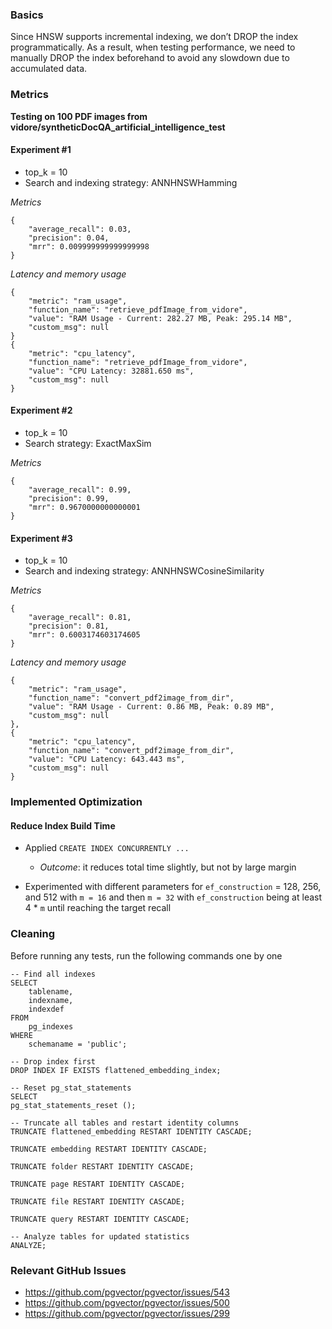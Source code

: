 ### Basics

Since HNSW supports incremental indexing, we don’t DROP the index programmatically. As a result, when testing performance, we need to manually DROP the index beforehand to avoid any slowdown due to accumulated data.

### Metrics

**Testing on 100 PDF images from vidore/syntheticDocQA_artificial_intelligence_test**

#### Experiment #1

-   top_k = 10
-   Search and indexing strategy: ANNHNSWHamming

_Metrics_

```
{
    "average_recall": 0.03,
    "precision": 0.04,
    "mrr": 0.009999999999999998
}
```

_Latency and memory usage_

```
{
    "metric": "ram_usage",
    "function_name": "retrieve_pdfImage_from_vidore",
    "value": "RAM Usage - Current: 282.27 MB, Peak: 295.14 MB",
    "custom_msg": null
}
{
    "metric": "cpu_latency",
    "function_name": "retrieve_pdfImage_from_vidore",
    "value": "CPU Latency: 32881.650 ms",
    "custom_msg": null
}
```

#### Experiment #2

-   top_k = 10
-   Search strategy: ExactMaxSim

_Metrics_

```
{
    "average_recall": 0.99,
    "precision": 0.99,
    "mrr": 0.9670000000000001
}
```

#### Experiment #3

-   top_k = 10
-   Search and indexing strategy: ANNHNSWCosineSimilarity

_Metrics_

```
{
    "average_recall": 0.81,
    "precision": 0.81,
    "mrr": 0.6003174603174605
}
```

_Latency and memory usage_

```
{
    "metric": "ram_usage",
    "function_name": "convert_pdf2image_from_dir",
    "value": "RAM Usage - Current: 0.86 MB, Peak: 0.89 MB",
    "custom_msg": null
},
{
    "metric": "cpu_latency",
    "function_name": "convert_pdf2image_from_dir",
    "value": "CPU Latency: 643.443 ms",
    "custom_msg": null
}
```

### Implemented Optimization

#### Reduce Index Build Time

-   Applied `CREATE INDEX CONCURRENTLY ...`

    -   _Outcome_: it reduces total time slightly, but not by large margin

-   Experimented with different parameters for `ef_construction` = 128, 256, and 512 with `m = 16` and then `m = 32` with `ef_construction` being at least 4 \* `m` until reaching the target recall

### Cleaning

Before running any tests, run the following commands one by one

```
-- Find all indexes
SELECT
    tablename,
    indexname,
    indexdef
FROM
    pg_indexes
WHERE
    schemaname = 'public';

-- Drop index first
DROP INDEX IF EXISTS flattened_embedding_index;

-- Reset pg_stat_statements
SELECT
pg_stat_statements_reset ();

-- Truncate all tables and restart identity columns
TRUNCATE flattened_embedding RESTART IDENTITY CASCADE;

TRUNCATE embedding RESTART IDENTITY CASCADE;

TRUNCATE folder RESTART IDENTITY CASCADE;

TRUNCATE page RESTART IDENTITY CASCADE;

TRUNCATE file RESTART IDENTITY CASCADE;

TRUNCATE query RESTART IDENTITY CASCADE;

-- Analyze tables for updated statistics
ANALYZE;
```

### Relevant GitHub Issues

-   https://github.com/pgvector/pgvector/issues/543
-   https://github.com/pgvector/pgvector/issues/500
-   https://github.com/pgvector/pgvector/issues/299
